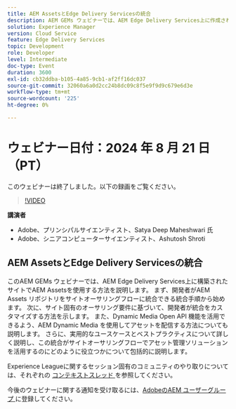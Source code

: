 ```yaml
---
title: AEM AssetsとEdge Delivery Servicesの統合
description: AEM GEMs ウェビナーでは、AEM Edge Delivery Services上に作成されたサイトへのAEM Assetsの統合、統合のカスタマイズ、Open API を使用したAEM Dynamic Media を使用したアセットの配信、実践的なユースケースとベストプラクティスの検討について説明します。
solution: Experience Manager
version: Cloud Service
feature: Edge Delivery Services
topic: Development
role: Developer
level: Intermediate
doc-type: Event
duration: 3600
exl-id: cb32ddba-b105-4a85-9cb1-af2ff16dc037
source-git-commit: 32060a6a0d2cc24b8dc09c8f5e9f9d9c679e6d3e
workflow-type: tm+mt
source-wordcount: '225'
ht-degree: 0%

---
```



# ウェビナー日付：2024 年 8 月 21 日（PT）

このウェビナーは終了しました。以下の録画をご覧ください。

>[!VIDEO](https://video.tv.adobe.com/v/3433046/?quality=12&learn=on)

**講演者**

* Adobe、プリンシパルサイエンティスト、Satya Deep Maheshwari 氏
* Adobe、シニアコンピューターサイエンティスト、Ashutosh Shroti

## AEM AssetsとEdge Delivery Servicesの統合

このAEM GEMs ウェビナーでは、AEM Edge Delivery Services上に構築されたサイトでAEM Assetsを使用する方法を説明します。  まず、開発者がAEM Assets リポジトリをサイトオーサリングフローに統合できる統合手順から始めます。 次に、サイト固有のオーサリング要件に基づいて、開発者が統合をカスタマイズする方法を示します。 また、Dynamic Media Open API 機能を活用できるよう、AEM Dynamic Media を使用してアセットを配信する方法についても説明します。 さらに、実用的なユースケースとベストプラクティスについて詳しく説明し、この統合がサイトオーサリングフローでアセット管理ソリューションを活用するのにどのように役立つかについて包括的に説明します。

Experience Leagueに関するセッション固有のコミュニティのやり取りについては、それぞれの [ コンテキストスレッド ](https://adobe.ly/3LSCVfX) を参照してください。

今後のウェビナーに関する通知を受け取るには、[AdobeのAEM ユーザーグループ ](https://aem-augs.adobe.com/) に登録してください。
